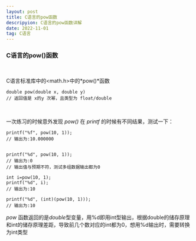 ```yaml
---
layout: post
title: C语言的pow函数
descripyion: C语言的pow函数详解
date: 2022-11-01 
tag: C语言
---
```


### C语言的pow()函数

<br/>

C语言标准库中的<math.h>中的*pow()*函数

```c_cpp
double pow(double x, double y)
// 返回值是 x的y 次幂，且类型为 float/double
```

<br/>

一次练习的时候意外发现 *pow()* 在 *printf* 的时候有不同结果，测试一下：

```c_cpp
printf("%f", pow(10, 1));
// 输出为:10.000000


printf("%d", pow(10, 1));
// 输出为:0
// 输出值与预期不符，测试多组数据输出都为0

int i=pow(10, 1);
printf("%d", i);
// 输出为:10

printf("%d", (int)(pow(10, 1)));
// 输出为:10
```

*pow* 函数返回的是*double*型变量，用%d即用int型输出，根据double的储存原理和int的储存原理差距，导致前几个数对应的int都为0，想用%d输出时，需要转换为int类型
